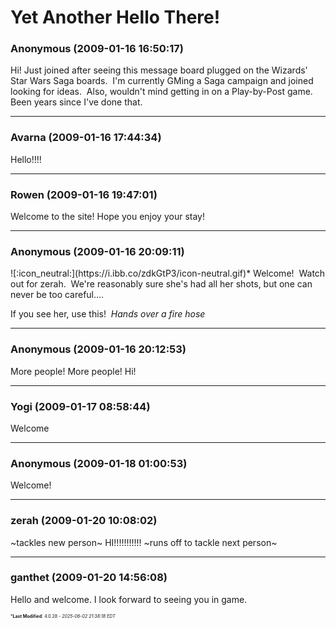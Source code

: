 # Yet Another Hello There!

### **Anonymous** (2009-01-16 16:50:17)

Hi! Just joined after seeing this message board plugged on the Wizards' Star Wars Saga boards.  I'm currently GMing a Saga campaign and joined looking for ideas. 
Also, wouldn't mind getting in on a Play-by-Post game.  Been years since I've done that.

---

### **Avarna** (2009-01-16 17:44:34)

Hello!!!!

---

### **Rowen** (2009-01-16 19:47:01)

Welcome to the site! Hope you enjoy your stay!

---

### **Anonymous** (2009-01-16 20:09:11)

<!-- s:- -->![:icon_neutral:](https://i.ibb.co/zdkGtP3/icon-neutral.gif)<!-- s:- -->* Welcome!  Watch out for zerah.  We're reasonably sure she's had all her shots, but one can never be too careful....
If you see her, use this!  *Hands over a fire hose*

---

### **Anonymous** (2009-01-16 20:12:53)

More people! More people!
Hi!

---

### **Yogi** (2009-01-17 08:58:44)

Welcome

---

### **Anonymous** (2009-01-18 01:00:53)

Welcome!

---

### **zerah** (2009-01-20 10:08:02)

~tackles new person~ HI!!!!!!!!!!! ~runs off to tackle next person~

---

### **ganthet** (2009-01-20 14:56:08)

Hello and welcome. I look forward to seeing you in game.



<span style="font-size: 0.5em;">***Last Modified**: 4.0.28 - *2025-06-02 21:38:18 EDT*</span>